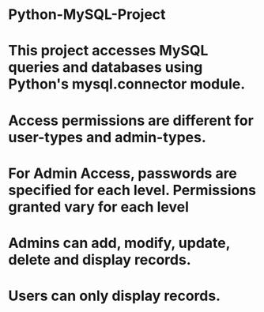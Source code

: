 # Python-MySQL-Project

# This project accesses MySQL queries and databases using Python's mysql.connector module.

# Access permissions are different for user-types and admin-types.

# For Admin Access, passwords are specified for each level. Permissions granted vary for each level

# Admins can add, modify, update, delete and display records.

# Users can only display records.
